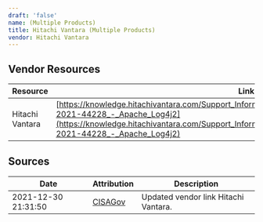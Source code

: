 ```yaml
---
draft: 'false'
name: (Multiple Products)
title: Hitachi Vantara (Multiple Products)
vendor: Hitachi Vantara
---
```


## Vendor Resources
| Resource | Link |
| --- | --- |
| Hitachi Vantara | [https://knowledge.hitachivantara.com/Support_Information/Hitachi_Vantara_Security_Advisories/CVE-2021-44228_-_Apache_Log4j2](https://knowledge.hitachivantara.com/Support_Information/Hitachi_Vantara_Security_Advisories/CVE-2021-44228_-_Apache_Log4j2) |



## Sources
| Date | Attribution | Description |
| --- | --- | --- |
| 2021-12-30 21:31:50 | [CISAGov](https://raw.githubusercontent.com/cisagov/log4j-affected-db/develop/README.md) | Updated vendor link Hitachi Vantara.  |
